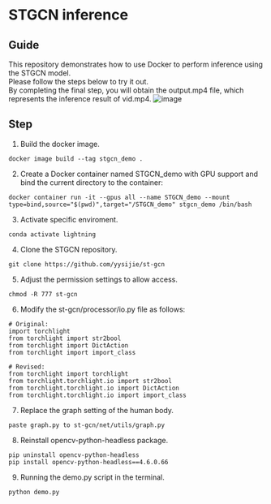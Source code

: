 # STGCN inference

## Guide
This repository demonstrates how to use Docker to perform inference using the STGCN model.  
Please follow the steps below to try it out.  
By completing the final step, you will obtain the output.mp4 file, which represents the inference result of vid.mp4.
![image](output.gif)

## Step
1. Build the docker image.
```
docker image build --tag stgcn_demo .
```
2. Create a Docker container named STGCN_demo with GPU support and bind the current directory to the container:
```
docker container run -it --gpus all --name STGCN_demo --mount type=bind,source="$(pwd)",target="/STGCN_demo" stgcn_demo /bin/bash
```
3. Activate specific enviroment.
```
conda activate lightning
```
4. Clone the STGCN repository.
```
git clone https://github.com/yysijie/st-gcn
```
5. Adjust the permission settings to allow access.
```
chmod -R 777 st-gcn
```
6. Modify the st-gcn/processor/io.py file as follows:
```
# Original:
import torchlight
from torchlight import str2bool
from torchlight import DictAction
from torchlight import import_class

# Revised:
from torchlight import torchlight
from torchlight.torchlight.io import str2bool
from torchlight.torchlight.io import DictAction
from torchlight.torchlight.io import import_class
```
7. Replace the graph setting of the human body.
```
paste graph.py to st-gcn/net/utils/graph.py
```
8. Reinstall opencv-python-headless package.
```
pip uninstall opencv-python-headless
pip install opencv-python-headless==4.6.0.66
```
9. Running the demo.py script in the terminal.
```
python demo.py
```